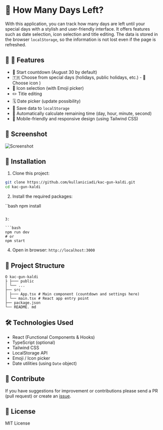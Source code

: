 # 🎉 How Many Days Left?

With this application, you can track how many days are left until your special days with a stylish and user-friendly interface. It offers features such as date selection, icon selection and title editing. The data is stored in the browser `localStorage`, so the information is not lost even if the page is refreshed.

## 🚀 🚀 Features

- 📅 Start countdown (August 30 by default)
- 🇹🇷 Choose from special days (holidays, public holidays, etc.) - 🎨 Choose icon )
- 🎨 Icon selection (with Emoji picker)
- ✏️ Title editing
- 🗓️ Date picker (update possibility)
- 💾 Save data to `localStorage`
- 🧠 Automatically calculate remaining time (day, hour, minute, second)
- 📱 Mobile-friendly and responsive design (using Tailwind CSS)

## 📸 Screenshot

![Screenshot](screenshot.png)

## 🔧 Installation

1. Clone this project:

```bash
git clone https://github.com/kullaniciadi/kac-gun-kaldi.git
cd kac-gun-kaldi
```

2. Install the required packages:

``bash
npm install
```

3:

```bash
npm run dev
# or
npm start
```

4. Open in browser: `http://localhost:3000`

## 📁 Project Structure

```
Ӧ kac-gun-kaldi
├ ├─── public
│ └── ...
├── src
│ ├─── App.tsx # Main component (countdown and settings here)
│ └── main.tsx # React app entry point
├── package.json
└── README. md
```

## 🛠️ Technologies Used

- React (Functional Components & Hooks)
- TypeScript (optional)
- Tailwind CSS
- LocalStorage API
- Emoji / Icon picker
- Date utilities (using `Date` object)

## 🌟 Contribute

If you have suggestions for improvement or contributions please send a PR (pull request) or create an [issue](https://github.com/kullaniciadi/kac-gun-kaldi/issues).

## 📜 License

MIT License